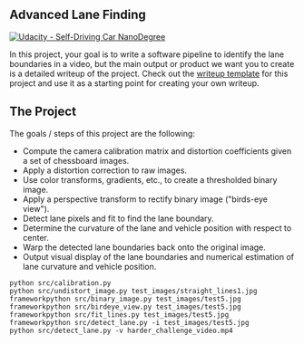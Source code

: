 ## Advanced Lane Finding
[![Udacity - Self-Driving Car NanoDegree](https://s3.amazonaws.com/udacity-sdc/github/shield-carnd.svg)](http://www.udacity.com/drive)

In this project, your goal is to write a software pipeline to identify the lane boundaries in a video, but the main output or product we want you to create is a detailed writeup of the project.  Check out the [writeup template](https://github.com/udacity/CarND-Advanced-Lane-Lines/blob/master/writeup_template.md) for this project and use it as a starting point for creating your own writeup.


The Project
---

The goals / steps of this project are the following:

* Compute the camera calibration matrix and distortion coefficients given a set of chessboard images.
* Apply a distortion correction to raw images.
* Use color transforms, gradients, etc., to create a thresholded binary image.
* Apply a perspective transform to rectify binary image ("birds-eye view").
* Detect lane pixels and fit to find the lane boundary.
* Determine the curvature of the lane and vehicle position with respect to center.
* Warp the detected lane boundaries back onto the original image.
* Output visual display of the lane boundaries and numerical estimation of lane curvature and vehicle position.

```
python src/calibration.py
python src/undistort_image.py test_images/straight_lines1.jpg
frameworkpython src/binary_image.py test_images/test5.jpg
frameworkpython src/birdeye_view.py test_images/test5.jpg
frameworkpython src/fit_lines.py test_images/test5.jpg
frameworkpython src/detect_lane.py -i test_images/test5.jpg
python src/detect_lane.py -v harder_challenge_video.mp4
```
